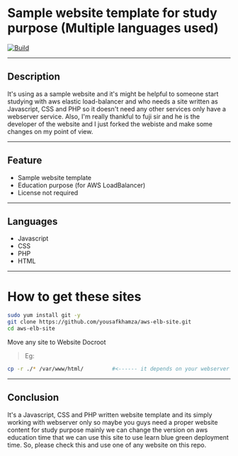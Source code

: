 # Sample website template for study purpose (Multiple languages used)
[![Build](https://travis-ci.org/joemccann/dillinger.svg?branch=master)](https://travis-ci.org/joemccann/dillinger)

---
## Description

It's using as a sample website and it's might be helpful to someone start studying with aws elastic load-balancer and who needs a site written as Javascript, CSS and PHP so it doesn't need any other services only have a webserver service. Also, I'm really thankful to fuji sir and he is the developer of the website and I just forked the webiste and make some changes on my point of view.

----
## Feature

- Sample website template
- Education purpose (for AWS LoadBalancer)
- License not required

----
## Languages
- Javascript
- CSS
- PHP
- HTML

---
# How to get these sites

```sh
sudo yum install git -y
git clone https://github.com/yousafkhamza/aws-elb-site.git
cd aws-elb-site
```
Move any site to Website Docroot
> Eg:
```sh
cp -r ./* /var/www/html/         #<------ it depends on your webserver document root
```

----
## Conclusion

It's a Javascript, CSS and PHP written website template and its simply working with webserver only so maybe you guys need a proper website content for study purpose mainly we can change the version on aws education time that we can use this site to use learn blue green deployment time. So, please check this and use one of any website on this repo.

